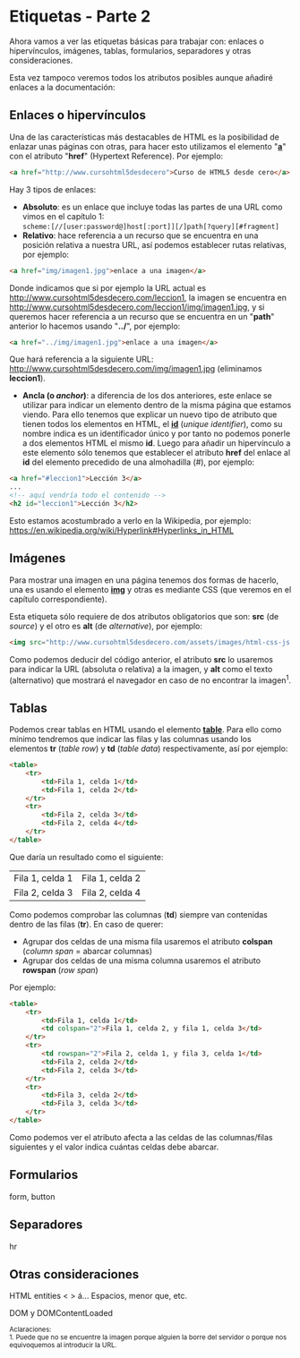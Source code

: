 # Etiquetas - Parte 2
Ahora vamos a ver las etiquetas básicas para trabajar con: enlaces o hipervínculos, imágenes, tablas, formularios, separadores y otras consideraciones.

Esta vez tampoco veremos todos los atributos posibles aunque añadiré enlaces a la documentación:

## Enlaces o hipervínculos
Una de las características más destacables de HTML es la posibilidad de enlazar unas páginas con otras, para hacer esto utilizamos el elemento "**[a](https://www.w3.org/TR/2014/REC-html5-20141028/text-level-semantics.html#the-a-element)**" con el atributo "**href**" (Hypertext Reference). Por ejemplo:

```html
<a href="http://www.cursohtml5desdecero">Curso de HTML5 desde cero</a>
```

Hay 3 tipos de enlaces:
* **Absoluto**: es un enlace que incluye todas las partes de una URL como vimos en el capítulo 1: <br>```scheme:[//[user:password@]host[:port]][/]path[?query][#fragment]```
* **Relativo**: hace referencia a un recurso que se encuentra en una posición relativa a nuestra URL, así podemos establecer rutas relativas, por ejemplo: 
```html
<a href="img/imagen1.jpg">enlace a una imagen</a>
``` 
Donde indicamos que si por ejemplo la URL actual es http://www.cursohtml5desdecero.com/leccion1, la imagen se encuentra en http://www.cursohtml5desdecero.com/leccion1/img/imagen1.jpg, y si queremos hacer referencia a un recurso que se encuentra en un "**path**" anterior lo hacemos usando "**../**", por ejemplo:
```html
<a href="../img/imagen1.jpg">enlace a una imagen</a>
``` 
Que hará referencia a la siguiente URL: http://www.cursohtml5desdecero.com/img/imagen1.jpg (eliminamos **leccion1**).
* **Ancla (o *anchor*)**: a diferencia de los dos anteriores, este enlace se utilizar para indicar un elemento dentro de la misma página que estamos viendo. Para ello tenemos que explicar un nuevo tipo de atributo que tienen todos los elementos en HTML, el **[id](https://www.w3.org/TR/2014/REC-html5-20141028/dom.html#the-id-attribute)** (*unique identifier*), como su nombre indica es un identificador único y por tanto no podemos ponerle a dos elementos HTML el mismo **id**. Luego para añadir un hipervínculo a este elemento sólo tenemos que establecer el atributo **href** del enlace al **id** del elemento precedido de una almohadilla (#), por ejemplo:
```html
<a href="#leccion1">Lección 3</a>
...
<!-- aquí vendría todo el contenido -->
<h2 id="leccion1">Lección 3</h2>
```
Esto estamos acostumbrado a verlo en la Wikipedia, por ejemplo: <br>
https://en.wikipedia.org/wiki/Hyperlink#Hyperlinks_in_HTML

## Imágenes
Para mostrar una imagen en una página tenemos dos formas de hacerlo, una es usando el elemento **[img](https://www.w3.org/TR/2014/REC-html5-20141028/embedded-content-0.html#the-img-element)** y otras es mediante CSS (que veremos en el capítulo correspondiente).

Esta etiqueta sólo requiere de dos atributos obligatorios que son: **src** (de *source*) y el otro es **alt** (de *alternative*), por ejemplo:
```html
<img src="http://www.cursohtml5desdecero.com/assets/images/html-css-js.png" alt="Logo de HTML5">
```
Como podemos deducir del código anterior, el atributo **src** lo usaremos para indicar la URL (absoluta o relativa) a la imagen, y **alt** como el texto (alternativo) que mostrará el navegador en caso de no encontrar la imagen<sup>1</sup>.

## Tablas
Podemos crear tablas en HTML usando el elemento **[table](https://www.w3.org/TR/2014/REC-html5-20141028/tabular-data.html#the-table-element)**. Para ello como mínimo tendremos que indicar las filas y las columnas usando los elementos **tr** (*table row*) y **td** (*table data*) respectivamente, así por ejemplo:

```html
<table>
    <tr>
        <td>Fila 1, celda 1</td>
        <td>Fila 1, celda 2</td>
    </tr>
    <tr>
        <td>Fila 2, celda 3</td>
        <td>Fila 2, celda 4</td>
    </tr>
</table>
```
Que daría un resultado como el siguiente:

<table>
    <tr>
        <td>Fila 1, celda 1</td>
        <td>Fila 1, celda 2</td>
    </tr>
    <tr>
        <td>Fila 2, celda 3</td>
        <td>Fila 2, celda 4</td>
    </tr>
</table>

Como podemos comprobar las columnas (**td**) siempre van contenidas dentro de las filas (**tr**). En caso de querer:
* Agrupar dos celdas de una misma fila usaremos el atributo **colspan** (*column span* = abarcar columnas)
* Agrupar dos celdas de una misma columna usaremos el atributo **rowspan** (*row span*)

Por ejemplo:

```html
<table>
    <tr>
        <td>Fila 1, celda 1</td>
        <td colspan="2">Fila 1, celda 2, y fila 1, celda 3</td>
    </tr>
    <tr>
        <td rowspan="2">Fila 2, celda 1, y fila 3, celda 1</td>
        <td>Fila 2, celda 2</td>
        <td>Fila 2, celda 3</td>
    </tr>
    <tr>
        <td>Fila 3, celda 2</td>
        <td>Fila 3, celda 3</td>
    </tr>
</table>
```
Como podemos ver el atributo afecta a las celdas de las columnas/filas siguientes y el valor indica cuántas celdas debe abarcar.

## Formularios
form, button

## Separadores
hr

## Otras consideraciones
HTML entities < > &aacute;...
Espacios, menor que, etc.


DOM y DOMContentLoaded



<small>Aclaraciones:</small><br>
<small>1. Puede que no se encuentre la imagen porque alguien la borre del servidor o porque nos equivoquemos al introducir la URL.</small><br>

